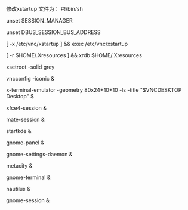 修改xstartup 文件为：
#!/bin/sh

unset  SESSION_MANAGER

unset  DBUS_SESSION_BUS_ADDRESS

[ -x  /etc/vnc/xstartup ]  &&  exec  /etc/vnc/xstartup

[ -r  $HOME/.Xresources ]  &&  xrdb  $HOME/.Xresources

xsetroot  -solid  grey

vncconfig  -iconic  &

x-terminal-emulator  -geometry  80x24+10+10  -ls  -title  "$VNCDESKTOP Desktop"  $

xfce4-session  &

mate-session  &

startkde  &

gnome-panel  &

gnome-settings-daemon  &

metacity  &

gnome-terminal  &

nautilus  &

gnome-session  &
